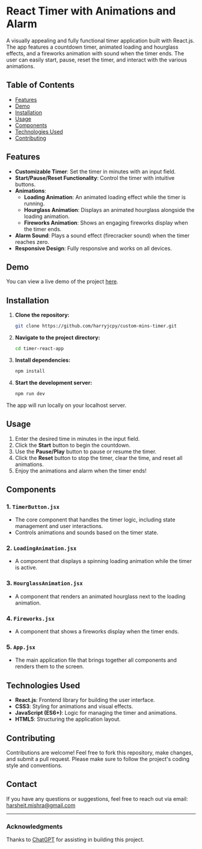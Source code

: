 # React Timer with Animations and Alarm

A visually appealing and fully functional timer application built with React.js. The app features a countdown timer, animated loading and hourglass effects, and a fireworks animation with sound when the timer ends. The user can easily start, pause, reset the timer, and interact with the various animations.

## Table of Contents
- [Features](#features)
- [Demo](#demo)
- [Installation](#installation)
- [Usage](#usage)
- [Components](#components)
- [Technologies Used](#technologies-used)
- [Contributing](#contributing)

## Features
- **Customizable Timer**: Set the timer in minutes with an input field.
- **Start/Pause/Reset Functionality**: Control the timer with intuitive buttons.
- **Animations**: 
  - **Loading Animation**: An animated loading effect while the timer is running.
  - **Hourglass Animation**: Displays an animated hourglass alongside the loading animation.
  - **Fireworks Animation**: Shows an engaging fireworks display when the timer ends.
- **Alarm Sound**: Plays a sound effect (firecracker sound) when the timer reaches zero.
- **Responsive Design**: Fully responsive and works on all devices.

## Demo
You can view a live demo of the project [here](https://main--dulcet-wisp-c20542.netlify.app/).

## Installation

1. **Clone the repository:**
    ```bash
    git clone https://github.com/harryjcpy/custom-mins-timer.git
    ```
   
2. **Navigate to the project directory:**
    ```bash
    cd timer-react-app
    ```
   
3. **Install dependencies:**
    ```bash
    npm install
    ```

4. **Start the development server:**
    ```bash
    npm run dev
    ```
   
The app will run locally on your localhost server.

## Usage

1. Enter the desired time in minutes in the input field.
2. Click the **Start** button to begin the countdown.
3. Use the **Pause/Play** button to pause or resume the timer.
4. Click the **Reset** button to stop the timer, clear the time, and reset all animations.
5. Enjoy the animations and alarm when the timer ends!

## Components

### 1. `TimerButton.jsx`
- The core component that handles the timer logic, including state management and user interactions.
- Controls animations and sounds based on the timer state.

### 2. `LoadingAnimation.jsx`
- A component that displays a spinning loading animation while the timer is active.

### 3. `HourglassAnimation.jsx`
- A component that renders an animated hourglass next to the loading animation.

### 4. `Fireworks.jsx`
- A component that shows a fireworks display when the timer ends.

### 5. `App.jsx`
- The main application file that brings together all components and renders them to the screen.

## Technologies Used
- **React.js**: Frontend library for building the user interface.
- **CSS3**: Styling for animations and visual effects.
- **JavaScript (ES6+)**: Logic for managing the timer and animations.
- **HTML5**: Structuring the application layout.

## Contributing

Contributions are welcome! Feel free to fork this repository, make changes, and submit a pull request. Please make sure to follow the project's coding style and conventions.

## Contact

If you have any questions or suggestions, feel free to reach out via email: [harsheit.mishra@gmail.com](mailto:harsheit.mishra@gmail.com)

---

### Acknowledgments
Thanks to [ChatGPT](https://openai.com/chatgpt) for assisting in building this project.

